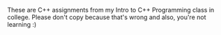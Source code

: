 These are C++ assignments from my Intro to C++ Programming class in college. Please don't copy because that's wrong and also, you're not learning :)
